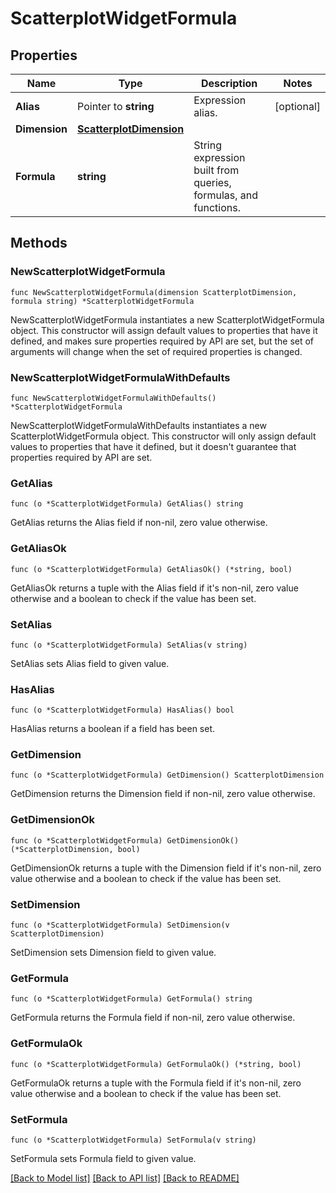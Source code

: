 # ScatterplotWidgetFormula

## Properties

Name | Type | Description | Notes
---- | ---- | ----------- | ------
**Alias** | Pointer to **string** | Expression alias. | [optional] 
**Dimension** | [**ScatterplotDimension**](ScatterplotDimension.md) |  | 
**Formula** | **string** | String expression built from queries, formulas, and functions. | 

## Methods

### NewScatterplotWidgetFormula

`func NewScatterplotWidgetFormula(dimension ScatterplotDimension, formula string) *ScatterplotWidgetFormula`

NewScatterplotWidgetFormula instantiates a new ScatterplotWidgetFormula object.
This constructor will assign default values to properties that have it defined,
and makes sure properties required by API are set, but the set of arguments
will change when the set of required properties is changed.

### NewScatterplotWidgetFormulaWithDefaults

`func NewScatterplotWidgetFormulaWithDefaults() *ScatterplotWidgetFormula`

NewScatterplotWidgetFormulaWithDefaults instantiates a new ScatterplotWidgetFormula object.
This constructor will only assign default values to properties that have it defined,
but it doesn't guarantee that properties required by API are set.

### GetAlias

`func (o *ScatterplotWidgetFormula) GetAlias() string`

GetAlias returns the Alias field if non-nil, zero value otherwise.

### GetAliasOk

`func (o *ScatterplotWidgetFormula) GetAliasOk() (*string, bool)`

GetAliasOk returns a tuple with the Alias field if it's non-nil, zero value otherwise
and a boolean to check if the value has been set.

### SetAlias

`func (o *ScatterplotWidgetFormula) SetAlias(v string)`

SetAlias sets Alias field to given value.

### HasAlias

`func (o *ScatterplotWidgetFormula) HasAlias() bool`

HasAlias returns a boolean if a field has been set.

### GetDimension

`func (o *ScatterplotWidgetFormula) GetDimension() ScatterplotDimension`

GetDimension returns the Dimension field if non-nil, zero value otherwise.

### GetDimensionOk

`func (o *ScatterplotWidgetFormula) GetDimensionOk() (*ScatterplotDimension, bool)`

GetDimensionOk returns a tuple with the Dimension field if it's non-nil, zero value otherwise
and a boolean to check if the value has been set.

### SetDimension

`func (o *ScatterplotWidgetFormula) SetDimension(v ScatterplotDimension)`

SetDimension sets Dimension field to given value.


### GetFormula

`func (o *ScatterplotWidgetFormula) GetFormula() string`

GetFormula returns the Formula field if non-nil, zero value otherwise.

### GetFormulaOk

`func (o *ScatterplotWidgetFormula) GetFormulaOk() (*string, bool)`

GetFormulaOk returns a tuple with the Formula field if it's non-nil, zero value otherwise
and a boolean to check if the value has been set.

### SetFormula

`func (o *ScatterplotWidgetFormula) SetFormula(v string)`

SetFormula sets Formula field to given value.



[[Back to Model list]](../README.md#documentation-for-models) [[Back to API list]](../README.md#documentation-for-api-endpoints) [[Back to README]](../README.md)


